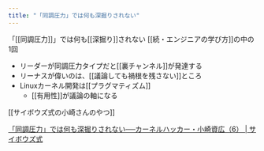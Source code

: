 ```yaml
---
title: "「同調圧力」では何も深掘りされない"
---
```


「[[同調圧力]]」では何も[[深掘り]]されない
[[続・エンジニアの学び方]]の中の1回
- リーダーが同調圧力タイプだと[[裏チャンネル]]が発達する
- リーナスが偉いのは、[[議論しても禍根を残さない]]ところ
- Linuxカーネル開発は[[プラグマティズム]]
    - [[有用性]]が議論の軸になる

[[サイボウズ式の小崎さんのやつ]]

[「同調圧力」では何も深掘りされない──カーネルハッカー・小崎資広（6） | サイボウズ式](https://cybozushiki.cybozu.co.jp/articles/m000321.html)
